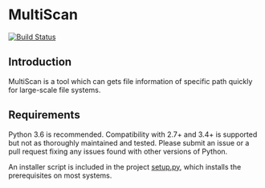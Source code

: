 MultiScan
============
[![Build Status](https://travis-ci.org/mitre/multiscanner.svg)](https://travis-ci.org/mitre/multiscanner)

Introduction
------------
MultiScan is a tool which can gets file information of specific path quickly for large-scale file systems.

Requirements
------------
Python 3.6 is recommended. Compatibility with 2.7+ and
3.4+ is supported but not as thoroughly maintained and tested. Please submit an issue
or a pull request fixing any issues found with other versions of Python.


An installer script is included in the project [setup.py](<setup.py>), which
installs the prerequisites on most systems.
